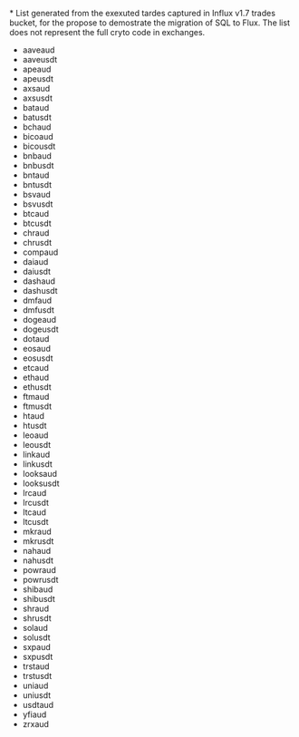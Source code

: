<p>* List generated from the exexuted tardes captured in Influx v1.7 trades bucket, for the propose to demostrate the migration of SQL to Flux. The list does not represent the full cryto code in exchanges.</p>

<ul>
    <li>aaveaud</li>
    <li>aaveusdt</li>
    <li>apeaud</li>
    <li>apeusdt</li>
    <li>axsaud</li>
    <li>axsusdt</li>
    <li>bataud</li>
    <li>batusdt</li>
    <li>bchaud</li>
    <li>bicoaud</li>
    <li>bicousdt</li>
    <li>bnbaud</li>
    <li>bnbusdt</li>
    <li>bntaud</li>
    <li>bntusdt</li>
    <li>bsvaud</li>
    <li>bsvusdt</li>
    <li>btcaud</li>
    <li>btcusdt</li>
    <li>chraud</li>
    <li>chrusdt</li>
    <li>compaud</li>
    <li>daiaud</li>
    <li>daiusdt</li>
    <li>dashaud</li>
    <li>dashusdt</li>
    <li>dmfaud</li>
    <li>dmfusdt</li>
    <li>dogeaud</li>
    <li>dogeusdt</li>
    <li>dotaud</li>
    <li>eosaud</li>
    <li>eosusdt</li>
    <li>etcaud</li>
    <li>ethaud</li>
    <li>ethusdt</li>
    <li>ftmaud</li>
    <li>ftmusdt</li>
    <li>htaud</li>
    <li>htusdt</li>
    <li>leoaud</li>
    <li>leousdt</li>
    <li>linkaud</li>
    <li>linkusdt</li>
    <li>looksaud</li>
    <li>looksusdt</li>
    <li>lrcaud</li>
    <li>lrcusdt</li>
    <li>ltcaud</li>
    <li>ltcusdt</li>
    <li>mkraud</li>
    <li>mkrusdt</li>
    <li>nahaud</li>
    <li>nahusdt</li>
    <li>powraud</li>
    <li>powrusdt</li>
    <li>shibaud</li>
    <li>shibusdt</li>
    <li>shraud</li>
    <li>shrusdt</li>
    <li>solaud</li>
    <li>solusdt</li>
    <li>sxpaud</li>
    <li>sxpusdt</li>
    <li>trstaud</li>
    <li>trstusdt</li>
    <li>uniaud</li>
    <li>uniusdt</li>
    <li>usdtaud</li>
    <li>yfiaud</li>
    <li>zrxaud</li>
</ul>